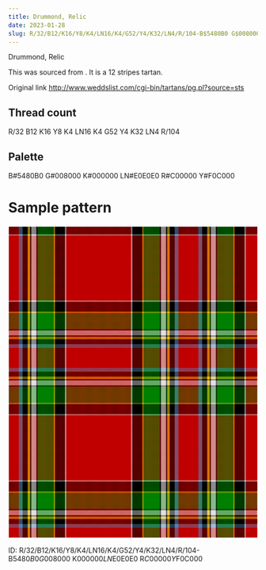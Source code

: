 ```yaml
---
title: Drummond, Relic
date: 2023-01-28
slug: R/32/B12/K16/Y8/K4/LN16/K4/G52/Y4/K32/LN4/R/104-B$5480B0 G$008000 K$000000 LN$E0E0E0 R$C00000 Y$F0C000
---
```

Drummond, Relic

This was sourced from <no value>.  It is a 12 stripes tartan.

Original link http://www.weddslist.com/cgi-bin/tartans/pg.pl?source=sts

## Thread count
R/32 B12 K16 Y8 K4 LN16 K4 G52 Y4 K32 LN4 R/104

## Palette
B#5480B0 G#008000 K#000000 LN#E0E0E0 R#C00000 Y#F0C000

# Sample pattern

![Tartan detail](tartan.png "R/32 B12 K16 Y8 K4 LN16 K4 G52 Y4 K32 LN4 R/104 tartan")

ID: R/32/B12/K16/Y8/K4/LN16/K4/G52/Y4/K32/LN4/R/104-B$5480B0 G$008000 K$000000 LN$E0E0E0 R$C00000 Y$F0C000